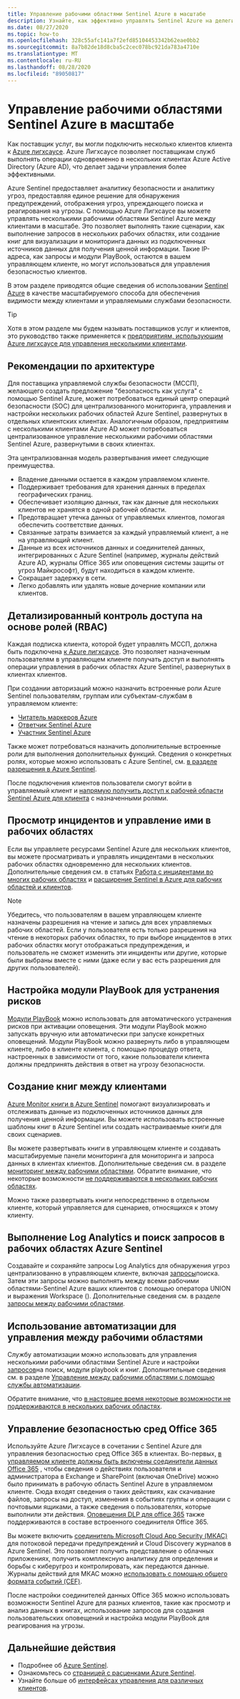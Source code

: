 ```yaml
---
title: Управление рабочими областями Sentinel Azure в масштабе
description: Узнайте, как эффективно управлять Sentinel Azure на делегированных ресурсах клиентов.
ms.date: 08/27/2020
ms.topic: how-to
ms.openlocfilehash: 328c55afc141a7f2efd85104453342b62eae0bb2
ms.sourcegitcommit: 8a7b82de18d8cba5c2cec078bc921da783a4710e
ms.translationtype: MT
ms.contentlocale: ru-RU
ms.lasthandoff: 08/28/2020
ms.locfileid: "89050817"
---
```

# <a name="manage-azure-sentinel-workspaces-at-scale"></a>Управление рабочими областями Sentinel Azure в масштабе

Как поставщик услуг, вы могли подключить несколько клиентов клиента к [Azure лигхсаусе](../overview.md). Azure Лигхсаусе позволяет поставщикам служб выполнять операции одновременно в нескольких клиентах Azure Active Directory (Azure AD), что делает задачи управления более эффективными.

Azure Sentinel предоставляет аналитику безопасности и аналитику угроз, предоставляя единое решение для обнаружения предупреждений, отображения угроз, упреждающего поиска и реагирования на угрозы. С помощью Azure Лигхсаусе вы можете управлять несколькими рабочими областями Sentinel Azure между клиентами в масштабе. Это позволяет выполнять такие сценарии, как выполнение запросов в нескольких рабочих областях, или создание книг для визуализации и мониторинга данных из подключенных источников данных для получения ценной информации. Такие IP-адреса, как запросы и модули PlayBook, остаются в вашем управляющем клиенте, но могут использоваться для управления безопасностью клиентов.

В этом разделе приводятся общие сведения об использовании [Sentinel Azure](../../sentinel/overview.md) в качестве масштабируемого способа для обеспечения видимости между клиентами и управляемыми службами безопасности.

> [!TIP]
> Хотя в этом разделе мы будем называть поставщиков услуг и клиентов, это руководство также применяется к [предприятиям, использующим Azure лигхсаусе для управления несколькими клиентами](../concepts/enterprise.md).

## <a name="architectural-considerations"></a>Рекомендации по архитектуре

Для поставщика управляемой службы безопасности (МССП), желающего создать предложение "безопасность как услуга" с помощью Sentinel Azure, может потребоваться единый центр операций безопасности (SOC) для централизованного мониторинга, управления и настройки нескольких рабочих областей Azure Sentinel, развернутых в отдельных клиентских клиентах. Аналогичным образом, предприятиям с несколькими клиентами Azure AD может потребоваться централизованное управление несколькими рабочими областями Sentinel Azure, развернутыми в своих клиентах.

Эта централизованная модель развертывания имеет следующие преимущества.

- Владение данными остается в каждом управляемом клиенте.
- Поддерживает требования для хранения данных в пределах географических границ.
- Обеспечивает изоляцию данных, так как данные для нескольких клиентов не хранятся в одной рабочей области.
- Предотвращает утечка данных от управляемых клиентов, помогая обеспечить соответствие данных.
- Связанные затраты взимается за каждый управляемый клиент, а не на управляющий клиент.
- Данные из всех источников данных и соединителей данных, интегрированных с Azure Sentinel (например, журналы действий Azure AD, журналы Office 365 или оповещения системы защиты от угроз Майкрософт), будут находиться в каждом клиенте.
- Сокращает задержку в сети.
- Легко добавлять или удалять новые дочерние компании или клиентов.

## <a name="granular-role-based-access-control-rbac"></a>Детализированный контроль доступа на основе ролей (RBAC)

Каждая подписка клиента, которой будет управлять МССП, должна быть подключена [к Azure лигхсаусе](onboard-customer.md). Это позволяет назначенным пользователям в управляющем клиенте получать доступ и выполнять операции управления в рабочих областях Azure Sentinel, развернутых в клиентах клиентов.

При создании авторизаций можно назначить встроенные роли Azure Sentinel пользователям, группам или субъектам-службам в управляемом клиенте:

- [Читатель маркеров Azure](../../role-based-access-control/built-in-roles.md#azure-sentinel-reader)
- [Ответчик Sentinel Azure](../../role-based-access-control/built-in-roles.md#azure-sentinel-responder)
- [Участник Sentinel Azure](../../role-based-access-control/built-in-roles.md#azure-sentinel-contributor)

Также может потребоваться назначить дополнительные встроенные роли для выполнения дополнительных функций. Сведения о конкретных ролях, которые можно использовать с Azure Sentinel, см. [в разделе разрешения в Azure Sentinel](../../sentinel/roles.md).

После подключения клиентов пользователи смогут войти в управляемый клиент и [напрямую получить доступ к рабочей области Sentinel Azure для клиента](../../sentinel/multiple-tenants-service-providers.md) с назначенными ролями.

## <a name="view-and-manage-incidents-across-workspaces"></a>Просмотр инцидентов и управление ими в рабочих областях

Если вы управляете ресурсами Sentinel Azure для нескольких клиентов, вы можете просматривать и управлять инцидентами в нескольких рабочих областях одновременно для нескольких клиентов. Дополнительные сведения см. в статьях [Работа с инцидентами во многих рабочих областях](../../sentinel/multiple-workspace-view.md) и [расширение Sentinel в Azure для рабочих областей и клиентов](../../sentinel/extend-sentinel-across-workspaces-tenants.md).

> [!NOTE]
> Убедитесь, что пользователям в вашем управляющем клиенте назначены разрешения на чтение и запись для всех управляемых рабочих областей. Если у пользователя есть только разрешения на чтение в некоторых рабочих областях, то при выборе инцидентов в этих рабочих областях могут отображаться предупреждения, и пользователь не сможет изменить эти инциденты или другие, которые были выбраны вместе с ними (даже если у вас есть разрешения для других пользователей).

## <a name="configure-playbooks-for-mitigation"></a>Настройка модули PlayBook для устранения рисков

[Модули PlayBook](../../sentinel/tutorial-respond-threats-playbook.md) можно использовать для автоматического устранения рисков при активации оповещения. Эти модули PlayBook можно запускать вручную или автоматически при запуске конкретных оповещений. Модули PlayBook можно развернуть либо в управляющем клиенте, либо в клиенте клиента, с помощью процедур ответа, настроенных в зависимости от того, какие пользователи клиента должны предпринять действия в ответ на угрозу безопасности.

## <a name="create-cross-tenant-workbooks"></a>Создание книг между клиентами

[Azure Monitor книги в Azure Sentinel](../../sentinel/overview.md#workbooks) помогают визуализировать и отслеживать данные из подключенных источников данных для получения ценной информации. Вы можете использовать встроенные шаблоны книг в Azure Sentinel или создать настраиваемые книги для своих сценариев.

Вы можете развертывать книги в управляющем клиенте и создавать масштабируемые панели мониторинга для мониторинга и запроса данных в клиентах клиентов. Дополнительные сведения см. в разделе [мониторинг между рабочими областями](../../sentinel/extend-sentinel-across-workspaces-tenants.md#using-cross-workspace-workbooks). Обратите внимание, что некоторые возможности [не поддерживаются в нескольких рабочих областях](../../sentinel/extend-sentinel-across-workspaces-tenants.md#whats-not-supported-across-workspaces).

Можно также развертывать книги непосредственно в отдельном клиенте, который управляется для сценариев, относящихся к этому клиенту.

## <a name="run-log-analytics-and-hunting-queries-across-azure-sentinel-workspaces"></a>Выполнение Log Analytics и поиск запросов в рабочих областях Azure Sentinel

Создавайте и сохраняйте запросы Log Analytics для обнаружения угроз централизованно в управляющем клиенте, включая [запросы](../../sentinel/extend-sentinel-across-workspaces-tenants.md#cross-workspace-hunting)поиска. Затем эти запросы можно выполнять между всеми рабочими областями-Sentinel Azure ваших клиентов с помощью оператора UNION и выражения Workspace (). Дополнительные сведения см. в разделе [запросы между рабочими областями](../../sentinel/extend-sentinel-across-workspaces-tenants.md#cross-workspace-querying).

## <a name="use-automation-for-cross-workspace-management"></a>Использование автоматизации для управления между рабочими областями

Службу автоматизации можно использовать для управления несколькими рабочими областями Sentinel Azure и настройки [запросов](../../sentinel/hunting.md)на поиск, модули playbook и книг. Дополнительные сведения см. в разделе [Управление между рабочими областями с помощью службы автоматизации](../../sentinel/extend-sentinel-across-workspaces-tenants.md#cross-workspace-management-using-automation).

Обратите внимание, что [в настоящее время некоторые возможности не поддерживаются в нескольких рабочих областях](../../sentinel/extend-sentinel-across-workspaces-tenants.md#whats-not-supported-across-workspaces).

## <a name="manage-security-of-office-365-environments"></a>Управление безопасностью сред Office 365

Используйте Azure Лигхсаусе в сочетании с Sentinel Azure для управления безопасностью сред Office 365 в клиентах. Во-первых, [в управляемом клиенте должны быть включены соединители данных Office 365](../../sentinel/connect-office-365.md) , чтобы сведения о действиях пользователя и администратора в Exchange и SharePoint (включая OneDrive) можно было принимать в рабочую область Sentinel Azure в управляемом клиенте. Сюда входят сведения о таких действиях, как скачивание файлов, запросы на доступ, изменения в событиях группы и операции с почтовыми ящиками, а также сведения о пользователях, которые выполнили эти действия. [Оповещения DLP для office 365](https://techcommunity.microsoft.com/t5/azure-sentinel/ingest-office-365-dlp-events-into-azure-sentinel/ba-p/1031820) также поддерживаются в составе встроенного соединителя Office 365.

Вы можете включить [соединитель Microsoft Cloud App Security (МКАС)](../../sentinel/connect-cloud-app-security.md) для потоковой передачи предупреждений и Cloud Discovery журналов в Azure Sentinel. Это позволяет получить представление о облачных приложениях, получить комплексную аналитику для определения и борьбы с киберугроз и контролировать, как передаются данные. Журналы действий для МКАС можно [использовать с помощью общего формата событий (CEF)](https://techcommunity.microsoft.com/t5/azure-sentinel/ingest-box-com-activity-events-via-microsoft-cloud-app-security/ba-p/1072849).

После настройки соединителей данных Office 365 можно использовать возможности Sentinel Azure для разных клиентов, такие как просмотр и анализ данных в книгах, использование запросов для создания пользовательских оповещений и настройка модули PlayBook для реагирования на угрозы.

## <a name="next-steps"></a>Дальнейшие действия

- Подробнее об [Azure Sentinel](../../sentinel/overview.md).
- Ознакомьтесь со [страницей с расценками Azure Sentinel](https://azure.microsoft.com/pricing/details/azure-sentinel/).
- Узнайте больше об [интерфейсах управления для различных клиентов](../concepts/cross-tenant-management-experience.md).

